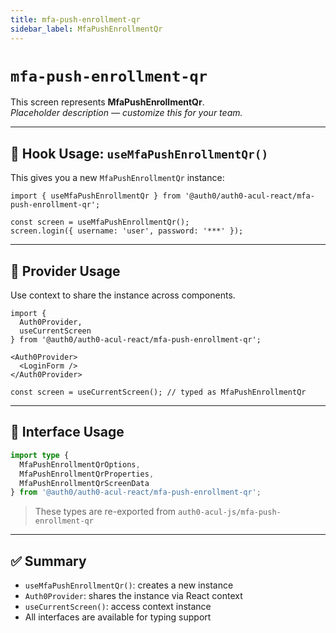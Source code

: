 ```yaml
---
title: mfa-push-enrollment-qr
sidebar_label: MfaPushEnrollmentQr
---
```


# `mfa-push-enrollment-qr`

This screen represents **MfaPushEnrollmentQr**.  
_Placeholder description — customize this for your team._

---

## 🔹 Hook Usage: `useMfaPushEnrollmentQr()`

This gives you a new `MfaPushEnrollmentQr` instance:

```tsx
import { useMfaPushEnrollmentQr } from '@auth0/auth0-acul-react/mfa-push-enrollment-qr';

const screen = useMfaPushEnrollmentQr();
screen.login({ username: 'user', password: '***' });
```

---

## 🔹 Provider Usage

Use context to share the instance across components.

```tsx
import {
  Auth0Provider,
  useCurrentScreen
} from '@auth0/auth0-acul-react/mfa-push-enrollment-qr';

<Auth0Provider>
  <LoginForm />
</Auth0Provider>
```

```tsx
const screen = useCurrentScreen(); // typed as MfaPushEnrollmentQr
```

---

## 🔹 Interface Usage

```ts
import type {
  MfaPushEnrollmentQrOptions,
  MfaPushEnrollmentQrProperties,
  MfaPushEnrollmentQrScreenData
} from '@auth0/auth0-acul-react/mfa-push-enrollment-qr';
```

> These types are re-exported from `auth0-acul-js/mfa-push-enrollment-qr`

---

## ✅ Summary

- `useMfaPushEnrollmentQr()`: creates a new instance
- `Auth0Provider`: shares the instance via React context
- `useCurrentScreen()`: access context instance
- All interfaces are available for typing support
